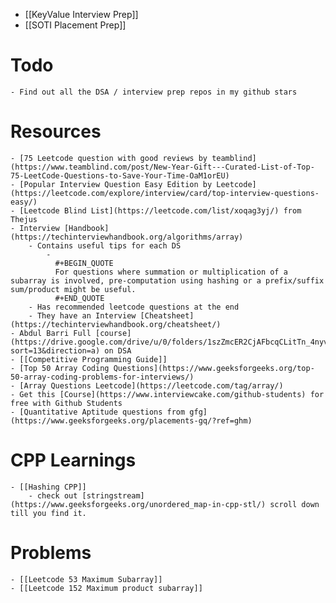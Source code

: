 - [[KeyValue Interview Prep]]
- [[SOTI Placement Prep]]
# Todo
	- Find out all the DSA / interview prep repos in my github stars
# Resources
	- [75 Leetcode question with good reviews by teamblind](https://www.teamblind.com/post/New-Year-Gift---Curated-List-of-Top-75-LeetCode-Questions-to-Save-Your-Time-OaM1orEU)
	- [Popular Interview Question Easy Edition by Leetcode](https://leetcode.com/explore/interview/card/top-interview-questions-easy/)
	- [Leetcode Blind List](https://leetcode.com/list/xoqag3yj/) from Thejus
	- Interview [Handbook](https://techinterviewhandbook.org/algorithms/array)
		- Contains useful tips for each DS
			-
			  #+BEGIN_QUOTE
			  For questions where summation or multiplication of a subarray is involved, pre-computation using hashing or a prefix/suffix sum/product might be useful.
			  #+END_QUOTE
		- Has recommended leetcode questions at the end
		- They have an Interview [Cheatsheet](https://techinterviewhandbook.org/cheatsheet/)
	- Abdul Barri Full [course](https://drive.google.com/drive/u/0/folders/1szZmcER2CjAFbcqCLitTn_4nyv0wxUjn?sort=13&direction=a) on DSA
	- [[Competitive Programming Guide]]
	- [Top 50 Array Coding Questions](https://www.geeksforgeeks.org/top-50-array-coding-problems-for-interviews/)
	- [Array Questions Leetcode](https://leetcode.com/tag/array/)
	- Get this [Course](https://www.interviewcake.com/github-students) for free with Github Students
	- [Quantitative Aptitude questions from gfg](https://www.geeksforgeeks.org/placements-gq/?ref=ghm)
# CPP Learnings
	- [[Hashing CPP]]
		- check out [stringstream](https://www.geeksforgeeks.org/unordered_map-in-cpp-stl/) scroll down till you find it.
# Problems
	- [[Leetcode 53 Maximum Subarray]]
	- [[Leetcode 152 Maximum product subarray]]